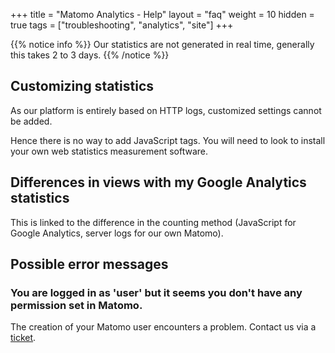 +++
title = "Matomo Analytics - Help"
layout = "faq"
weight = 10
hidden = true
tags = ["troubleshooting", "analytics", "site"]
+++

{{% notice info %}}
Our statistics are not generated in real time, generally this takes 2 to 3 days.
{{% /notice %}}

## Customizing statistics

As our platform is entirely based on HTTP logs, customized settings cannot be added.

Hence there is no way to add JavaScript tags. You will need to look to install your own web statistics measurement software.

## Differences in views with my Google Analytics statistics

This is linked to the difference in the counting method (JavaScript for Google Analytics, server logs for our own Matomo).

## Possible error messages

### You are logged in as 'user' but it seems you don't have any permission set in Matomo.

The creation of your Matomo user encounters a problem. Contact us via a [ticket](https://admin.alwaysdata.com/support/add).
